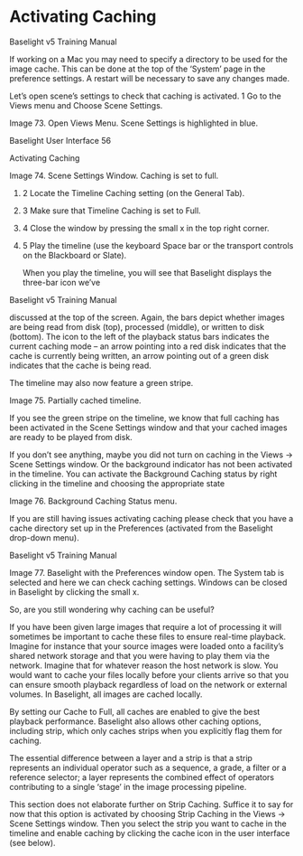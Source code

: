 # Activating Caching



Baselight v5 Training Manual

If working on a Mac you may need to specify a directory to be used for the image cache. This can be done at the top of the ‘System’ page in the preference settings. A restart will be necessary to save any changes made.

Let’s open scene’s settings to check that caching is activated. 1 Go to the Views menu and Choose Scene Settings.

Image 73. Open Views Menu. Scene Settings is highlighted in blue.

Baselight User Interface 56

Activating Caching

Image 74. Scene Settings Window. Caching is set to full.

1. 2  Locate the Timeline Caching setting \(on the General Tab\).
2. 3  Make sure that Timeline Caching is set to Full.
3. 4  Close the window by pressing the small x in the top right corner.
4. 5  Play the timeline \(use the keyboard Space bar or the transport controls on the Blackboard or Slate\).

   When you play the timeline, you will see that Baselight displays the three-bar icon we’ve

Baselight v5 Training Manual

discussed at the top of the screen. Again, the bars depict whether images are being read from disk \(top\), processed \(middle\), or written to disk \(bottom\). The icon to the left of the playback status bars indicates the current caching mode – an arrow pointing into a red disk indicates that the cache is currently being written, an arrow pointing out of a green disk indicates that the cache is being read.

The timeline may also now feature a green stripe.

Image 75. Partially cached timeline.

If you see the green stripe on the timeline, we know that full caching has been activated in the Scene Settings window and that your cached images are ready to be played from disk.

If you don’t see anything, maybe you did not turn on caching in the Views -&gt; Scene Settings window. Or the background indicator has not been activated in the timeline. You can activate the Background Caching status by right clicking in the timeline and choosing the appropriate state

Image 76. Background Caching Status menu.

If you are still having issues activating caching please check that you have a cache directory set up in the Preferences \(activated from the Baselight drop-down menu\).





Baselight v5 Training Manual

Image 77. Baselight with the Preferences window open. The System tab is selected and here we can check caching settings. Windows can be closed in Baselight by clicking the small x.

So, are you still wondering why caching can be useful?

If you have been given large images that require a lot of processing it will sometimes be important to cache these files to ensure real-time playback. Imagine for instance that your source images were loaded onto a facility’s shared network storage and that you were having to play them via the network. Imagine that for whatever reason the host network is slow. You would want to cache your files locally before your clients arrive so that you can ensure smooth playback regardless of load on the network or external volumes. In Baselight, all images are cached locally.

By setting our Cache to Full, all caches are enabled to give the best playback performance. Baselight also allows other caching options, including strip, which only caches strips when you explicitly flag them for caching.

The essential difference between a layer and a strip is that a strip represents an individual operator such as a sequence, a grade, a filter or a reference selector; a layer represents the combined effect of operators contributing to a single ‘stage’ in the image processing pipeline.

This section does not elaborate further on Strip Caching. Suffice it to say for now that this option is activated by choosing Strip Caching in the Views -&gt; Scene Settings window. Then you select the strip you want to cache in the timeline and enable caching by clicking the cache icon in the user interface \(see below\).







